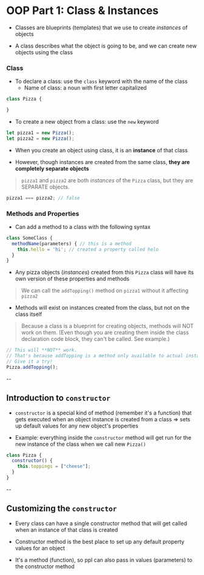 # OOP Part 1: Class & Instances

* Classes are blueprints (templates) that we use to create *instances* of objects

* A class describes what the object is going to be, and we can create new objects using the class

### Class

* To declare a class: use the `class` keyword with the name of the class
  *  Name of class: a noun with first letter capitalized

```javascript
class Pizza {

}
```

* To create a new object from a class: use the `new` keyword

```javascript
let pizza1 = new Pizza();
let pizza2 = new Pizza();
```

* When you create an object using class, it is an **instance** of that class

* However, though instances are created from the same class, **they are completely separate objects**

> `pizza1` and `pizza2` are both *instances* of the `Pizza` class, but they are SEPARATE objects.

```javascript
pizza1 === pizza2; // false
```

### Methods and Properties

* Can add a method to a class with the following syntax

```javascript
class SomeClass {
  methodName(parameters) { // this is a method
    this.hello = 'hi'; // created a property called helo
  }
}
```
* Any pizza objects (*instances*) created from this `Pizza` class will have its own version of these properties and methods

> We can call the `addTopping()` method on `pizza1` without it affecting `pizza2`

* Methods will exist on instances created from the class, but not on the class itself

> Because a class is a blueprint for creating objects, methods will NOT work on them. (Even though you are creating them inside the class declaration code block, they can't be called. See example.)

```javascript
// This will **NOT** work.
// That's because addTopping is a method only available to actual instances of Pizza
// Give it a try!
Pizza.addTopping();
```

--

## Introduction to `constructor`

* `constructor` is a special kind of method (remember it's a function) that gets executed when an object instance is created from a class => sets up default values for any new object's properties

* Example: everything inside the `constructor` method will get run for the new instance of the class when we call new `Pizza()`

```javascript
class Pizza {
  constructor() {
    this.toppings = ["cheese"];
  }
}
```

--

## Customizing the `constructor`

* Every class can have a single constructor method that will get called when an instance of that class is created

* Constructor method is the best place to set  up any default property values for an object

* It's a method (function), so ppl can also pass in values (parameters) to the constructor method